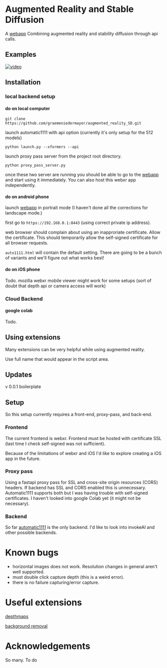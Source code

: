 # Augmented Reality and Stable Diffusion
A [webapp](https://graemeniedermayer.github.io/augmented_reality_SD/frontend/auto1111.html) Combining augmented reality and stability diffusion through api calls. 

## Examples
[![video](https://img.youtube.com/vi/_ZFlGsJHMhw/0.jpg)](https://youtu.be/_ZFlGsJHMhw)

## Installation

### local backend setup
#### do on local computer
`git clone https://github.com/graemeniedermayer/augmented_reality_SD.git`

launch automatic1111 with api option (currently it's only setup for the 512 models)

`python launch.py --xformers --api`

launch proxy pass server from the project root directory.

`python proxy_pass_server.py`

once these two server are running you should be able to go to the [webapp](https://graemeniedermayer.github.io/augmented_reality_SD/frontend/auto1111.html) and start using it immediately. You can also host this webxr app independently.

#### do on android phone
launch [webapp](https://graemeniedermayer.github.io/augmented_reality_SD/frontend/auto1111.html) in portrait mode (I haven't done all the corrections for landscape mode.)

first go to `https://192.168.0.1:8443` (using correct private ip address).

web browser should complain about using an inapproriate certificate. Allow the certificate. This should temporarily allow the self-signed certificate for all browser requests.

`auto1111.html` will contain the default setting. There are going to be a bunch of variants and we'll figure out what works best!

#### do on iOS phone
Todo. mozilla webxr mobile viewer might work for some setups (sort of doubt that depth api or camera access will work)

### Cloud Backend
#### google colab
Todo.

## Using extensions
Many extensions can be very helpful while using augmented reality.

Use full name that would appear in the script area.

## Updates
v 0.0.1 boilerplate

## Setup
So this setup currently requires a front-end, proxy-pass, and back-end.

### Frontend
The current frontend is webxr. Frontend must be hosted with certificate SSL (last time I check self-signed was not sufficient).

Because of the limitations of webxr and iOS I'd like to explore creating a iOS app in the future. 

### Proxy pass
Using a fastapi proxy pass for SSL and cross-site origin resources (CORS) headers. If backend has SSL and CORS enabled this is unnecessary. Automatic1111 supports both but I was having trouble with self-signed certificates. I haven't looked into google Colab yet (it might not be necessary).

### Backend
So far [automatic1111](https://github.com/AUTOMATIC1111/stable-diffusion-webui) is the only backend. I'd like to look into invokeAI and other possible backends.

# Known bugs
* horizontal images does not work. Resolution changes in general aren't well supported.
* must double click capture depth (this is a weird error).
* there is no failure capturing/error capture.

# Useful extensions
[depthmaps](https://github.com/thygate/stable-diffusion-webui-depthmap-script)

[background removal](https://github.com/graemeniedermayer/clothseg)

# Acknowledgements 
So many.
To do
